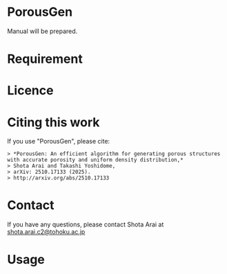 # PorousGen

Manual will be prepared.


# Requirement


# Licence

# Citing this work
If you use "PorousGen", please cite:
```
> *PorousGen: An efficient algorithm for generating porous structures with accurate porosity and uniform density distribution,*
> Shota Arai and Takashi Yoshidome,
> arXiv: 2510.17133 (2025).
> http://arxiv.org/abs/2510.17133
```

# Contact
If you have any questions, please contact Shota Arai at<br>
shota.arai.c2@tohoku.ac.jp

# Usage
